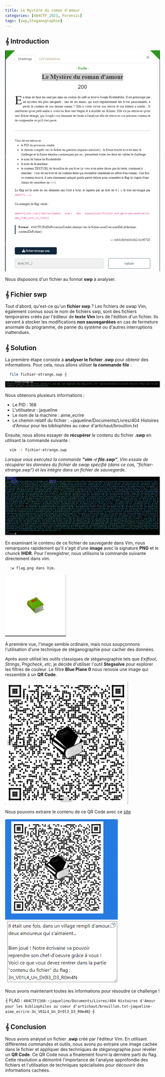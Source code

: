 ```yaml
---
title: Le Mystère du roman d'amour
categories: [404CTF_2023, Forensic]
tags: [swp,Steganographie]
---
```


## 𝄞 Introduction

![Intro](/assets/images/404CTF_2023/Forensic/Le_Mystere_du_roman_d'amour/intro.png)


Nous disposons d'un fichier au format **swp** à analyser.

## 𝄞 Fichier swp
Tout d'abord, qu'est-ce qu'un **fichier swp** ? Les fichiers de swap Vim, également connus sous le nom de fichiers swp, sont des fichiers temporaires créés par l'éditeur de **texte Vim** lors de l'édition d'un fichier. Ils servent à stocker les modifications **non sauvegardées** en cas de fermeture anormale du programme, de panne du système ou d'autres interruptions inattendues.

## 𝄞 Solution
La première étape consiste à **analyser le fichier .swp** pour obtenir des informations. Pour cela, nous allons utiliser **la commande file** :

```bash
  file fichier-etrange.swp 𝄞
```

![File](/assets/images/404CTF_2023/Forensic/Le_Mystere_du_roman_d'amour/file.png)

Nous obtenons plusieurs informations :
 - Le PID : 168
 - L'utilisateur : jaqueline
 - Le nom de la machine : aime_ecrire
 - Le chemin relatif du fichier : ~jaqueline/Documents/Livres/404 Histoires d'Amour pour les bibliophiles au cœur d'artichaut/brouillon.txt


Ensuite, nous allons essayer de **récupérer** le contenu du fichier **.swp** en utilisant la commande suivante :

```bash
  vim -r fichier-etrange.swp
```

*Lorsque vous exécutez la commande **"vim -r file.swp"**, Vim essaie de récupérer les données du fichier de swap spécifié (dans ce cas, "fichier-etrange.swp") et les intègre dans un fichier de sauvegarde.*

![Vim](/assets/images/404CTF_2023/Forensic/Le_Mystere_du_roman_d'amour/vim.png)

En examinant le contenu de ce fichier de sauvegarde dans Vim, nous remarquons rapidement qu'il s'agit d'une **image** avec la signature **PNG** et le chunck **IHDR**. Pour l'enregistrer, nous utilisons la commande suivante directement dans vim.

```bash
  :w flag.png dans Vim.
```

![Book](/assets/images/404CTF_2023/Forensic/Le_Mystere_du_roman_d'amour/book.png)

À première vue, l'image semble ordinaire, mais nous soupçonnons l'utilisation d'une technique de stéganographie pour cacher des données.

Après avoir utilisé les outils classiques de stéganographie tels que *Exiftool*, *Strings*, *Pngcheck*, *etc*, je décide d'utiliser l'outil **Stegsolve** pour explorer les filtres de couleur. Le filtre **Blue Plane 0** nous renvoie une image qui ressemble à un **QR Code**.

![Stegsolve](/assets/images/404CTF_2023/Forensic/Le_Mystere_du_roman_d'amour/qrcode_stegsolve.png)

Nous pouvons extraire le contenu de ce QR Code avec ce [site](https://products.aspose.app/barcode/recognize/qr#)

![Flag](/assets/images/404CTF_2023/Forensic/Le_Mystere_du_roman_d'amour/flag.png)

Nous avons maintenant toutes les informations pour résoudre ce challenge ! 

𝄞 FLAG : `404CTF{168-~jaqueline/Documents/Livres/404 Histoires d'Amour pour les bibliophiles au coeur d'artichaut/brouillon.txt-jaqueline-aime_ecrire-3n_V01L4_Un_Dr0l3_D3_R0m4N}` 𝄞

## 𝄞 Conclusion
Nous avons analysé un fichier **.swp** créé par l'éditeur Vim. En utilisant différentes commandes et outils, nous avons pu extraire une image cachée dans le fichier et appliquer des techniques de stéganographie pour révéler un **QR Code**. Ce QR Code nous a finalement fourni la dernière parti du flag. Cette résolution a démontré l'importance de l'analyse approfondie des fichiers et l'utilisation de techniques spécialisées pour découvrir des informations cachées.

